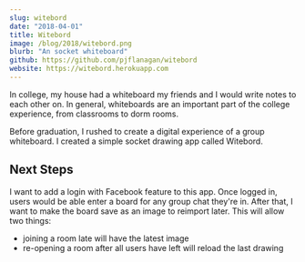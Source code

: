 ```yaml
---
slug: witebord
date: "2018-04-01"
title: Witebord
image: /blog/2018/witebord.png
blurb: "An socket whiteboard"
github: https://github.com/pjflanagan/witebord
website: https://witebord.herokuapp.com
---
```


In college, my house had a whiteboard my friends and I would write notes to each other on. In general, whiteboards are an important part of the college experience, from classrooms to dorm rooms.

Before graduation, I rushed to create a digital experience of a group whiteboard. I created a simple socket drawing app called Witebord.

## Next Steps

I want to add a login with Facebook feature to this app. Once logged in, users would be able enter a board for any group chat they're in. After that, I want to make the board save as an image to reimport later. This will allow two things:

- joining a room late will have the latest image
- re-opening a room after all users have left will reload the last drawing

